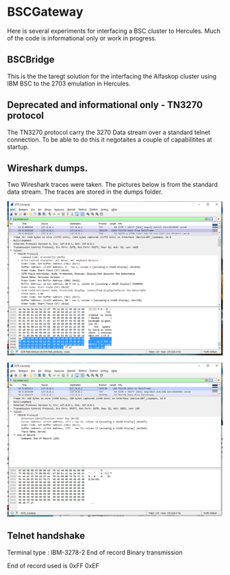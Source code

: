 # BSCGateway

Here is several experiments for interfacing a BSC cluster to Hercules. Much of the code is informational only or work in progress.

## BSCBridge

This is the the taregt solution for the interfacing the Alfaskop cluster using IBM BSC to the 2703 emulation in Hercules.


##  Deprecated and informational only - TN3270 protocol

The TN3270 protocol carry the 3270 Data stream over a standard telnet connection. To be able to do this it negotaites a couple of capabilitites 
at startup.

## Wireshark dumps.

Two Wireshark traces were taken. The pictures below is from the standard data stream. The traces are stored in the dumps folder.

![Data from host](https://raw.githubusercontent.com/MattisLind/alfaskop_emu/master/pics/TN3270_Extended_data_stream_from_host.png)

![Data from host](https://raw.githubusercontent.com/MattisLind/alfaskop_emu/master/pics/TN3270_Extended_data_to_host.png)

## Telnet handshake

Terminal type : IBM-3278-2
End of record 
Binary transmission


End of record used is 0xFF 0xEF

